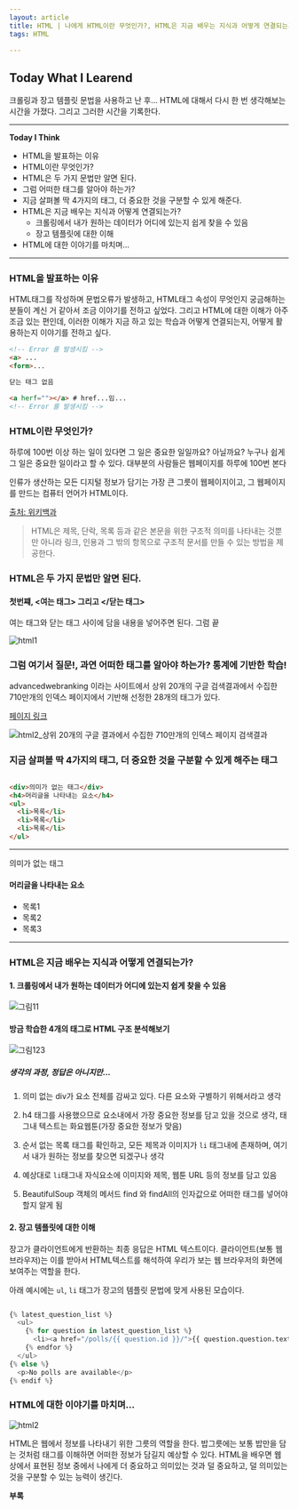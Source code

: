 ```yaml
---
layout: article
title: HTML | 나에게 HTML이란 무엇인가?, HTML은 지금 배우는 지식과 어떻게 연결되는가?
tags: HTML

---
```


## **Today What I Learend**  

크롤링과 장고 템플릿 문법을 사용하고 난 후...
HTML에 대해서 다시 한 번 생각해보는 시간을 가졌다. 
그리고 그러한 시간을 기록한다.



---
**Today I Think**
- HTML을 발표하는 이유
- HTML이란 무엇인가?
- HTML은 두 가지 문법만 알면 된다. 
- 그럼 어떠한 태그를 알아야 하는가?
- 지금 살펴볼 딱 4가지의 태그, 더 중요한 것을 구분할 수 있게 해준다. 
- HTML은 지금 배우는 지식과 어떻게 연결되는가?
	- 크롤링에서 내가 원하는 데이터가 어디에 있는지 쉽게 찾을 수 있음
	- 장고 템플릿에 대한 이해
- HTML에 대한 이야기를 마치며...


---

### HTML을 발표하는 이유

HTML태그를 작성하며 문법오류가 발생하고, HTML태그 속성이 무엇인지 궁금해하는 분들이 계신 거 같아서 조금 이야기를 전하고 싶었다. 
그리고 HTML에 대한 이해가 아주 조금 있는 편인데, 이러한 이해가 지금 하고 있는 학습과 어떻게 연결되는지, 어떻게 활용하는지 이야기를 전하고 싶다. 

```html
<!-- Error 를 발생시킴 -->
<a> ... 
<form>... 

닫는 태그 없음

<a herf=""></a> # href...임...
<!-- Error 를 발생시킴 -->


```

### HTML이란 무엇인가?

하루에 100번 이상 하는 일이 있다면 그 일은 중요한 일일까요? 아닐까요? 누구나 쉽게 그 일은 중요한 일이라고 할 수 있다. 대부분의 사람들은 웹페이지를 하루에 100번 본다

인류가 생산하는 모든 디지털 정보가 담기는 가장 큰 그릇이 웹페이지이고, 그 웹페이지를 만드는 컴퓨터 언어가 HTML이다.

[출처: 위키백과](https://ko.wikipedia.org/wiki/HTML)
> HTML은 제목, 단락, 목록 등과 같은 본문을 위한 구조적 의미를 나타내는 것뿐만 아니라 링크, 인용과 그 밖의 항목으로 구조적 문서를 만들 수 있는 방법을 제공한다. 


### HTML은 두 가지 문법만 알면 된다. 

#### 첫번쨰, <여는 태그> 그리고 </닫는 태그>
여는 태그와 닫는 태그 사이에 담을 내용을 넣어주면 된다. 
그럼 끝

![html1](https://user-images.githubusercontent.com/40027211/70736407-9b1bc180-1d53-11ea-978e-4a69f82bb672.PNG)



### 그럼 여기서 질문!, 과연 어떠한 태그를 알아야 하는가? 통계에 기반한 학습!

advancedwebranking 이라는 사이트에서 상위 20개의 구글 검색결과에서 수집한 710만개의 인덱스 페이지에서 기반해 선정한 28개의 태그가 있다.

[페이지 링크](https://www.advancedwebranking.com/html/)


![html2_상위 20개의 구글 결과에서 수집한 710만개의 인덱스 페이지 검색결과](https://user-images.githubusercontent.com/40027211/70736659-239a6200-1d54-11ea-9c21-1b5338b66754.PNG)



### 지금 살펴볼 딱 4가지의 태그, 더 중요한 것을 구분할 수 있게 해주는 태그

```html

<div>의미가 없는 태그</div>
<h4>머리글을 나타내는 요소</h4>
<ul>
  <li>목록</li>
  <li>목록</li>
  <li>목록</li>
</ul>


```

---

의미가 없는 태그

#### 머리글을 나타내는 요소

- 목록1
- 목록2
- 목록3

---


### HTML은 지금 배우는 지식과 어떻게 연결되는가?

#### 1. 크롤링에서 내가 원하는 데이터가 어디에 있는지 쉽게 찾을 수 있음

![그림11](https://user-images.githubusercontent.com/40027211/70738063-509c4400-1d57-11ea-97e9-388bd09e1331.png)

#### 방금 학습한 4개의 태그로 HTML 구조 분석해보기

![그림123](https://user-images.githubusercontent.com/40027211/70738071-53973480-1d57-11ea-908b-bc76d488a344.png)


##### 생각의 과정, 정답은 아니지만...

1. 의미 없는 div가 요소 전체를 감싸고 있다. 다른 요소와 구별하기 위해서라고 생각

2. h4 태그를 사용했으므로 요소내에서 가장 중요한 정보를 담고 있을 것으로 생각, 태그내 텍스트는 화요웹툰(가장 중요한 정보가 맞음)

3. 순서 없는 목록 태그를 확인하고, 모든 제목과 이미지가 `li` 태그내에 존재하며, 여기서 내가 원하는 정보를 찾으면 되겠구나 생각

4. 예상대로 `li`태그내 자식요소에 이미지와 제목, 웹툰 URL 등의 정보를 담고 있음

5. BeautifulSoup 객체의 메서드 find 와 findAll의 인자값으로 어떠한 태그를  넣어야 할지 알게 됨


#### 2. 장고 템플릿에 대한 이해

장고가 클라이언트에게 반환하는 최종 응답은 HTML 텍스트이다. 클라이언트(보통 웹브라우저)는 이를 받아서 HTML텍스트를 해석하여 우리가 보는 웹 브라우저의 화면에 보여주는 역할을 한다. 

아래 예시에는 `ul`, `li` 태그가 장고의 템플릿 문법에 맞게 사용된 모습이다.

```python

{% latest_question_list %}
  <ul>
    {% for question in latest_question_list %}
      <li><a href="/polls/{{ question.id }}/">{{ question.question.text }}</a></li>  
    {% endfor %}
  </ul>
{% else %}
  <p>No polls are available</p>
{% endif %}


```


### HTML에 대한 이야기를 마치며...

![html2](https://user-images.githubusercontent.com/40027211/70739080-601c8c80-1d59-11ea-83f0-226f47cd9d23.PNG)

HTML은 웹에서 정보를 나타내기 위한 그릇의 역할을 한다. 
밥그릇에는 보통 밥만을 담는 것처럼 태그를 이해하면 어떠한 정보가 담길지 예상할 수 있다. 
HTML을 배우면 웹 상에서 표현된 정보 중에서 나에게 더 중요하고 의미있는 것과 덜 중요하고, 덜 의미있는 것을 구분할 수 있는 능력이 생긴다.


**부록**


	
